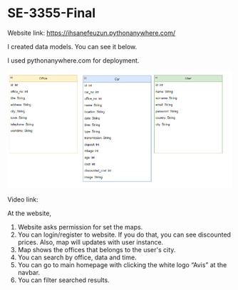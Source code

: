 # SE-3355-Final

Website link: https://ihsanefeuzun.pythonanywhere.com/  

I created data models. You can see it below.

I used pythonanywhere.com for deployment.

![Resim2](https://github.com/ihsanefeuzun/SE-3355-Final/blob/main/model.png?raw=true)

Video link:
 

At the website, 
1.	Website asks permission for set the maps.
2.	You can login/register to website. If you do that, you can see discounted prices. Also, map will updates with user instance.
3.	Map shows the offices that belongs to the user's city.
4.	You can search by office, data and time.
5.	You can go to main homepage with clicking the white logo “Avis” at the navbar.
6.	You can filter searched results.
